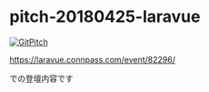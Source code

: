 # pitch-20180425-laravue

[![GitPitch](https://gitpitch.com/assets/badge.svg)](https://gitpitch.com/kotamat/pitch-20180425-laravue/master)

https://laravue.connpass.com/event/82296/

での登壇内容です
